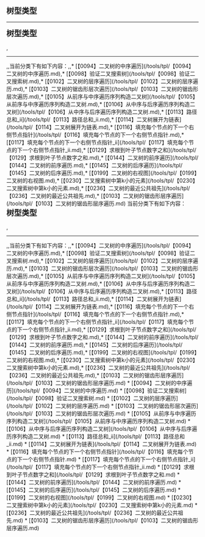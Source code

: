 <div style="font-size: 20px; margin-bottom: 15px; font-weight: bold;">树型类型</div>
<hr style="height: 1px; margin: 1em 0px;" />
<div style="font-size: 20px; margin-bottom: 15px; font-weight: bold;">树型类型</div>,<hr style="height: 1px; margin: 1em 0px;" />,,当前分类下有如下内容：,,* [【0094】二叉树的中序遍历](/tools/tpl/【0094】二叉树的中序遍历.md),* [【0098】验证二叉搜索树](/tools/tpl/【0098】验证二叉搜索树.md),* [【0102】二叉树的层序遍历](/tools/tpl/【0102】二叉树的层序遍历.md),* [【0103】二叉树的锯齿形层次遍历](/tools/tpl/【0103】二叉树的锯齿形层次遍历.md),* [【0105】从前序与中序遍历序列构造二叉树](/tools/tpl/【0105】从前序与中序遍历序列构造二叉树.md),* [【0106】从中序与后序遍历序列构造二叉树](/tools/tpl/【0106】从中序与后序遍历序列构造二叉树.md),* [【0113】路径总和_ii](/tools/tpl/【0113】路径总和_ii.md),* [【0114】二叉树展开为链表](/tools/tpl/【0114】二叉树展开为链表.md),* [【0116】填充每个节点的下一个右侧节点指针](/tools/tpl/【0116】填充每个节点的下一个右侧节点指针.md),* [【0117】填充每个节点的下一个右侧节点指针_ii](/tools/tpl/【0117】填充每个节点的下一个右侧节点指针_ii.md),* [【0129】求根到叶子节点数字之和](/tools/tpl/【0129】求根到叶子节点数字之和.md),* [【0144】二叉树的前序遍历](/tools/tpl/【0144】二叉树的前序遍历.md),* [【0145】二叉树的后序遍历](/tools/tpl/【0145】二叉树的后序遍历.md),* [【0199】二叉树的右视图](/tools/tpl/【0199】二叉树的右视图.md),* [【0230】二叉搜索树中第k小的元素](/tools/tpl/【0230】二叉搜索树中第k小的元素.md),* [【0236】二叉树的最近公共祖先](/tools/tpl/【0236】二叉树的最近公共祖先.md),* [【0103】二叉树的锯齿形层序遍历](/tools/tpl/【0103】二叉树的锯齿形层序遍历.md)
当前分类下有如下内容：
<div style="font-size: 20px; margin-bottom: 15px; font-weight: bold;">树型类型</div>,<hr style="height: 1px; margin: 1em 0px;" />,,当前分类下有如下内容：,,* [【0094】二叉树的中序遍历](/tools/tpl/【0094】二叉树的中序遍历.md),* [【0098】验证二叉搜索树](/tools/tpl/【0098】验证二叉搜索树.md),* [【0102】二叉树的层序遍历](/tools/tpl/【0102】二叉树的层序遍历.md),* [【0103】二叉树的锯齿形层次遍历](/tools/tpl/【0103】二叉树的锯齿形层次遍历.md),* [【0105】从前序与中序遍历序列构造二叉树](/tools/tpl/【0105】从前序与中序遍历序列构造二叉树.md),* [【0106】从中序与后序遍历序列构造二叉树](/tools/tpl/【0106】从中序与后序遍历序列构造二叉树.md),* [【0113】路径总和_ii](/tools/tpl/【0113】路径总和_ii.md),* [【0114】二叉树展开为链表](/tools/tpl/【0114】二叉树展开为链表.md),* [【0116】填充每个节点的下一个右侧节点指针](/tools/tpl/【0116】填充每个节点的下一个右侧节点指针.md),* [【0117】填充每个节点的下一个右侧节点指针_ii](/tools/tpl/【0117】填充每个节点的下一个右侧节点指针_ii.md),* [【0129】求根到叶子节点数字之和](/tools/tpl/【0129】求根到叶子节点数字之和.md),* [【0144】二叉树的前序遍历](/tools/tpl/【0144】二叉树的前序遍历.md),* [【0145】二叉树的后序遍历](/tools/tpl/【0145】二叉树的后序遍历.md),* [【0199】二叉树的右视图](/tools/tpl/【0199】二叉树的右视图.md),* [【0230】二叉搜索树中第k小的元素](/tools/tpl/【0230】二叉搜索树中第k小的元素.md),* [【0236】二叉树的最近公共祖先](/tools/tpl/【0236】二叉树的最近公共祖先.md),* [【0103】二叉树的锯齿形层序遍历](/tools/tpl/【0103】二叉树的锯齿形层序遍历.md)
* [【0094】二叉树的中序遍历](/tools/tpl/【0094】二叉树的中序遍历.md)
* [【0098】验证二叉搜索树](/tools/tpl/【0098】验证二叉搜索树.md)
* [【0102】二叉树的层序遍历](/tools/tpl/【0102】二叉树的层序遍历.md)
* [【0103】二叉树的锯齿形层次遍历](/tools/tpl/【0103】二叉树的锯齿形层次遍历.md)
* [【0105】从前序与中序遍历序列构造二叉树](/tools/tpl/【0105】从前序与中序遍历序列构造二叉树.md)
* [【0106】从中序与后序遍历序列构造二叉树](/tools/tpl/【0106】从中序与后序遍历序列构造二叉树.md)
* [【0113】路径总和_ii](/tools/tpl/【0113】路径总和_ii.md)
* [【0114】二叉树展开为链表](/tools/tpl/【0114】二叉树展开为链表.md)
* [【0116】填充每个节点的下一个右侧节点指针](/tools/tpl/【0116】填充每个节点的下一个右侧节点指针.md)
* [【0117】填充每个节点的下一个右侧节点指针_ii](/tools/tpl/【0117】填充每个节点的下一个右侧节点指针_ii.md)
* [【0129】求根到叶子节点数字之和](/tools/tpl/【0129】求根到叶子节点数字之和.md)
* [【0144】二叉树的前序遍历](/tools/tpl/【0144】二叉树的前序遍历.md)
* [【0145】二叉树的后序遍历](/tools/tpl/【0145】二叉树的后序遍历.md)
* [【0199】二叉树的右视图](/tools/tpl/【0199】二叉树的右视图.md)
* [【0230】二叉搜索树中第k小的元素](/tools/tpl/【0230】二叉搜索树中第k小的元素.md)
* [【0236】二叉树的最近公共祖先](/tools/tpl/【0236】二叉树的最近公共祖先.md)
* [【0103】二叉树的锯齿形层序遍历](/tools/tpl/【0103】二叉树的锯齿形层序遍历.md)